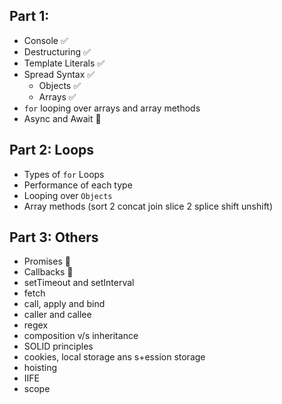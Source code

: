 ## Part 1:

- Console ✅
- Destructuring ✅
- Template Literals ✅
- Spread Syntax ✅
  - Objects ✅
  - Arrays ✅
- `for` looping over arrays and array methods
- Async and Await 📑

## Part 2: Loops

- Types of `for` Loops
- Performance of each type
- Looping over `Objects`
- Array methods (sort 2 concat join slice 2 splice shift unshift)

## Part 3: Others

- Promises 📑
- Callbacks 📑
- setTimeout and setInterval
- fetch
- call, apply and bind
- caller and callee
- regex
- composition v/s inheritance
- SOLID principles
- cookies, local storage ans s+ession storage
- hoisting
- IIFE
- scope
